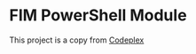 # FIM PowerShell Module 


This project is a copy from [Codeplex](https://fimpowershellmodule.codeplex.com/)
